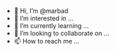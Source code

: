 - 👋 Hi, I’m @marbad
- 👀 I’m interested in ...
- 🌱 I’m currently learning ...
- 💞️ I’m looking to collaborate on ...
- 📫 How to reach me ...

<!---
marbad/marbad is a ✨ special ✨ repository because its `README.md` (this file) appears on your GitHub profile.
You can click the Preview link to take a look at your changes.
--->
